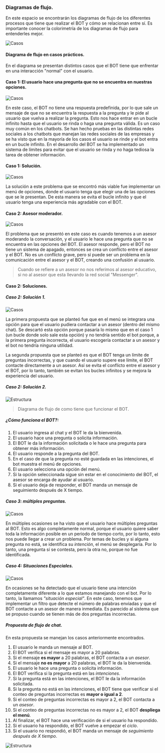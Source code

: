 ### Diagramas de flujo.
En este espacio se encontrarán los diagramas de flujo de los diferentes procesos que tiene que realizar el BOT y cómo se relacionan entre sí.
Es importante conocer la colorimetría de los diagramas de flujo para entenderles mejor.

![Casos](../img/colorimetria.png)

#### Diagrama de flujo en casos prácticos. 
En el diagrama se presentan distintos casos que el BOT tiene que enfrentar en una interacción "normal" con el usuario.

#### Caso 1: El usuario hace una pregunta que no se encuentra en nuestras opciones.

![Casos](../img/Caso%201%20.png)

En este caso, el BOT no tiene una respuesta predefinida, por lo que sale un mensaje de que no se encuentra la respuesta a la pregunta y le pide al usuario que vuelva a realizar la pregunta.
Esto nos hace entrar en un bucle infinito hasta que el usuario se rinda o haga una pregunta válida. Es un caso muy común en los chatbots. Se han hecho pruebas en las distintas redes sociales a los chatbots que manejan las redes sociales de las empresas y se ha visto que en la mayoría de los casos el usuario se rinde y el bot entra en un bucle infinito.
En el desarrollo del BOT se ha implementado un sistema de límites para evitar que el usuario se rinda y no haga tediosa la tarea de obtener información.

#### Caso 1: Solución.

![Casos](../img/Solucion%20Caso%201.png)

La solución a este problema que se encontró más viable fue implementar un menú de opciones, donde el usuario tenga que elegir una de las opciones que se le presentan. De esta manera se evita el bucle infinito y que el usuario tenga una experiencia más agradable con el BOT.


#### Caso 2: Asesor moderador.

![Casos](../img/Caso%202.png)

El problema que se presentó en este caso es cuando tenemos a un asesor moderando la conversación, y el usuario le hace una pregunta que no se encuentra en las opciones del BOT. El asesor responde, pero el BOT no tiene un sistema de apagado, entonces se crea un conflicto entre el asesor y el BOT. No es un conflicto grave, pero sí puede ser un problema en la comunicación entre el asesor y el BOT, creando una confusión al usuario.
>Cuando se refiere a un asesor no nos referimos al asesor educativo, si no al asesor que esta llevando la red social "Messenger".

#### Caso 2: Soluciones.

##### Caso 2: Solución 1.
![Casos](../img/Propuesta%201.png)

La primera propuesta que se planteó fue que en el menú se integrara una opción para que el usuario pudiera contactar a un asesor (dentro del mismo chat). Se descartó esta opción porque pasaría lo mismo que en el caso 1 (un bucle donde solo sale esta opción) y no tendría sentido el bot porque, a la primera pregunta incorrecta, el usuario escogería contactar a un asesor y el bot no tendría ninguna utilidad.

La segunda propuesta que se planteó es que el BOT tenga un límite de preguntas incorrectas, y que cuando el usuario supere ese límite, el BOT contacte directamente a un asesor. Así se evita el conflicto entre el asesor y el BOT, por lo tanto, también se evitan los bucles infinitos y se mejora la experiencia del usuario.
##### Caso 2: Solución 2.
![Estructura](../img/Estructura.png)
>Diagrama de flujo de como tiene que funcionar el BOT.
##### ¿Cómo funciona el BOT?:
1. El usuario ingresa al chat y el BOT le da la bienvenida.
2. El usuario hace una pregunta o solicita información.
3. El BOT le da la información solicitada o le hace una pregunta para obtener más información.
4. El usuario responde a la pregunta del BOT.
5. En el caso de que la pregunta no esté guardada en las intenciones, el bot muestra el menú de opciones.
6. El usuario selecciona una opción del menú.
7. Si la opción seleccionada sigue sin estar en el conocimiento del BOT, el asesor se encarga de ayudar al usuario.
8. Si el usuario deja de responder, el BOT manda un mensaje de seguimiento después de X tiempo.
[^1]: El tiempo X puede ser configurado por el administrador del BOT. 
[^2]: Ya se encuentran implementadas las soluciones de los casos de uso.

##### Caso 3: múltiples preguntas.

![Casos](../img/Caso%203.png)

En múltiples ocasiones se ha visto que el usuario hace múltiples preguntas al BOT. Esto es algo completamente normal, porque el usuario quiere saber toda la información posible en un periodo de tiempo corto, por lo tanto, esto nos puede llegar a crear un problema. Por temas de bucles y si alguna pregunta no está, se identifica su *intención*, el menú se desplegaría. Por lo tanto, una pregunta sí se contesta, pero la otra no, porque no fue identificada.

##### Caso 4: Situaciones Especiales.

![Casos](../img/Caso%204.png)

En ocasiones se ha detectado que el usuario tiene una intención completamente diferente a lo que estamos manejando con el bot. Por lo tanto, la llamamos *"situación especial"*. En este caso, tenemos que implementar un filtro que detecte el número de palabras enviadas y que el BOT contacte a un asesor de manera inmediata. Es parecido al sistema que se propuso cuando se tienen más de dos preguntas incorrectas.

##### Propuesta de flujo de chat.

En esta propuesta se manejan los casos anteriormente encontrados.

1. El usuario le manda un mensaje al BOT.
2. El BOT verifica si el mensaje es mayor a 20 palabras.
3. Si el mensaje **es mayor** a 20 palabras, el BOT contacta a un *asesor*.
4. Si el mensaje **no es mayor** a 20 palabras, el BOT le da la bienvenida.
5. El usuario le hace una pregunta o solicita información.
6. El BOT verifica si la pregunta está en las *intenciones*.
7. Si la pregunta está en las intenciones, el BOT le da la información solicitada.
8. Si la pregunta no está en las intenciones, el BOT tiene que verificar si el conteo de preguntas incorrectas es **mayor o igual a 2**.
9. Si el conteo de preguntas incorrectas es mayor a 2, el BOT contacta a un *asesor*.
10. Si el conteo de preguntas incorrectas no es mayor a 2, el BOT **despliega el menú**.
11. Al finalizar, el BOT hace una verificación de si el usuario ha respondido.
12. Si el usuario ha respondido, el BOT vuelve a empezar el *ciclo*.
13. Si el usuario no respondió, el BOT manda un mensaje de *seguimiento después de X tiempo*.
[^1]: El tiempo *X* puede ser configurado por el administrador del BOT.

![Estructura](../img/Flujosdechat.png)


